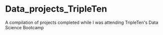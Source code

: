 # Data_projects_TripleTen
A compilation of projects completed while I was attending TripleTen's Data Science Bootcamp
